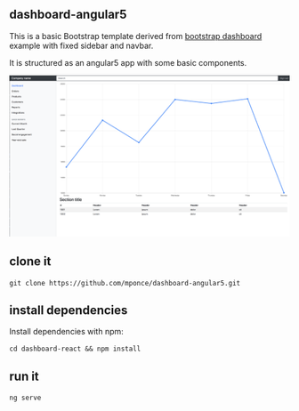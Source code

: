 ## dashboard-angular5

This is a basic Bootstrap template derived from [bootstrap dashboard](https://getbootstrap.com/docs/4.0/examples/dashboard/) example with fixed sidebar and navbar.

It is structured as an angular5 app with some basic components.

![Screenshot](https://raw.githubusercontent.com/mponce/dashboard-angular5/master/doc/screenshot.png)

## clone it

```
git clone https://github.com/mponce/dashboard-angular5.git
```

## install dependencies

Install dependencies with npm:

```
cd dashboard-react && npm install
```

## run it 

```
ng serve
```
